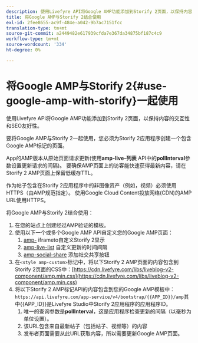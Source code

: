 ```yaml
---
description: 使用Livefyre API将Google AMP功能添加到Storify 2页面，以保持内容的交互性和SEO友好性。
title: 将Google AMP与Storify 2结合使用
exl-id: 2fee8655-ac9f-484e-a042-9b7ac7151fcc
translation-type: tm+mt
source-git-commit: a2449482e617939cfda7e367da34875bf187c4c9
workflow-type: tm+mt
source-wordcount: '334'
ht-degree: 0%

---
```


# 将Google AMP与Storify 2{#use-google-amp-with-storify}一起使用

使用Livefyre API将Google AMP功能添加到Storify 2页面，以保持内容的交互性和SEO友好性。

要将Google AMP与Storify 2一起使用，您必须为Storify 2应用程序创建一个包含Google AMP标记的页面。

App的AMP版本从原始页面请求更新(使用&#x200B;**amp-live-列表** API中的&#x200B;**pollInterval**&#x200B;参数设置更新请求的间隔)。 要确保AMP页面上的访客能快速获得最新内容，请在Storify 2 AMP页面上保留低缓存TTL。

作为帖子包含在Storify 2应用程序中的非图像资产（例如，视频）必须使用HTTPS（由AMP规范指定）。 使用Google Cloud Content投放网络(CDN)的AMP URL使用HTTPS。

将Google AMP与Storify 2结合使用：

1. 在您的站点上创建经过AMP验证的模板。
1. 使用以下一个或多个Google AMP API自定义您的Google AMP页面：
   1. [amp-](https://www.ampproject.org/docs/reference/components/amp-iframe) iframeto自定义Storify 2显示
   1. [amp-live-list](https://www.ampproject.org/docs/reference/components/amp-live-list) 自定义更新的时间间隔
   1. [amp-social-share](https://www.ampproject.org/docs/reference/components/amp-social-share) 添加社交共享按钮
1. 在`<style amp-custom>`标记中，将以下Storify 2 AMP页面的内容包含到Storify 2页面的CSS中：[https://cdn.livefyre.com/libs/liveblog-v2-component/amp.min.css](https://cdn.livefyre.com/libs/liveblog-v2-component/amp.min.css)
1. 将以下Storify 2 AMP标记API的内容包含到您的Google AMP模板中：`https://api.livefyre.com/app-service/v4/bootstrap/{{APP_ID}}/amp`其中{{APP_ID}}是Livefyre Studio中Storify 2应用程序的应用程序ID。
   1. 唯一的查询参数是&#x200B;**pollInterval**，这是应用程序检查更新的间隔（以毫秒为单位设置）。
   1. 该URL包含来自最新帖子（包括帖子、视频等）的内容
   1. 发布者页面需要从此URL获取内容，所以需要更新Google AMP页面。
